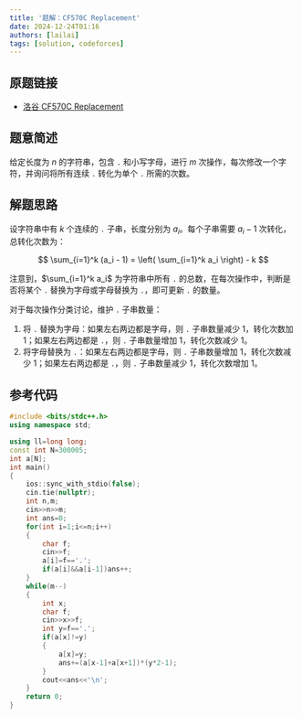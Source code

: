 ```yaml
---
title: '题解：CF570C Replacement'
date: 2024-12-24T01:16
authors: [lailai]
tags: [solution, codeforces]
---
```


## 原题链接

- [洛谷 CF570C Replacement](https://www.luogu.com.cn/problem/CF570C)

<!-- truncate -->

## 题意简述

给定长度为 $n$ 的字符串，包含 `.` 和小写字母，进行 $m$ 次操作，每次修改一个字符，并询问将所有连续 `.` 转化为单个 `.` 所需的次数。

## 解题思路

设字符串中有 $k$ 个连续的 `.` 子串，长度分别为 $a_i$。每个子串需要 $a_i - 1$ 次转化，总转化次数为：

$$
\sum_{i=1}^k (a_i - 1) = \left( \sum_{i=1}^k a_i \right) - k
$$

注意到，$\sum_{i=1}^k a_i$ 为字符串中所有 `.` 的总数，在每次操作中，判断是否将某个 `.` 替换为字母或字母替换为 `.`，即可更新 `.` 的数量。

对于每次操作分类讨论，维护 `.` 子串数量：

1. 将 `.` 替换为字母：如果左右两边都是字母，则 `.` 子串数量减少 $1$，转化次数加 $1$；如果左右两边都是 `.`，则 `.` 子串数量增加 $1$，转化次数减少 $1$。
2. 将字母替换为 `.`：如果左右两边都是字母，则 `.` 子串数量增加 $1$，转化次数减少 $1$；如果左右两边都是 `.`，则 `.` 子串数量减少 $1$，转化次数增加 $1$。

## 参考代码

```cpp
#include <bits/stdc++.h>
using namespace std;

using ll=long long;
const int N=300005;
int a[N];
int main()
{
	ios::sync_with_stdio(false);
	cin.tie(nullptr);
	int n,m;
	cin>>n>>m;
	int ans=0;
	for(int i=1;i<=n;i++)
	{
		char f;
		cin>>f;
		a[i]=f=='.';
		if(a[i]&&a[i-1])ans++;
	}
	while(m--)
	{
		int x;
		char f;
		cin>>x>>f;
		int y=f=='.';
		if(a[x]!=y)
		{
			a[x]=y;
			ans+=(a[x-1]+a[x+1])*(y*2-1);
		}
		cout<<ans<<'\n';
	}
	return 0;
}
```
